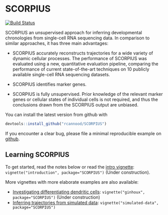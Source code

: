<!-- README.md is generated from README.Rmd. Please edit that file -->
SCORPIUS
========

[![Build Status](https://travis-ci.org/rcannood/SCORPIUS.png?branch=master)](https://travis-ci.org/rcannood/SCORPIUS)

SCORPIUS an unsupervised approach for inferring developmental chronologies from single-cell RNA sequencing data. In comparison to similar approaches, it has three main advantages:

-   SCORPIUS accurately reconstructs trajectories for a wide variety of dynamic cellular processes. The performance of SCORPIUS was evaluated using a new, quantitative evaluation pipeline, comparing the performance of current state-of-the-art techniques on 10 publicly available single-cell RNA sequencing datasets.

-   SCORPIUS identifies marker genes.

-   SCORPIUS is fully unsupervised. Prior knowledge of the relevant marker genes or cellular states of individual cells is not required, and thus the conclusions drawn from the SCORPIUS output are unbiased.

You can install the latest version from github with

``` r
devtools::install_github("rcannood/SCORPIUS")
```

<!--
You can install:

* the latest released version from CRAN with

    ```R
    install.packages("SCORPIUS")
    ```

* the latest development version from github with

    ```R
    devtools::install_github("rcannood/SCORPIUS")
    ```
-->
If you encounter a clear bug, please file a minimal reproducible example on [github](https://github.com/rcannood/SCORPIUS/issues).

Learning SCORPIUS
-----------------

To get started, read the notes below or read the [intro vignette](): `vignette("introduction", package="SCORPIUS")` (Under construction).

More vignettes with more elaborate examples are also available:

-   [Investigating differentiating dendritic cells](): `vignette("ginhoux", package="SCORPIUS")` (Under construction)
-   [Inferring trajectories from simulated data](https://github.com/rcannood/SCORPIUS/blob/master/vignettes/simulated-data.md): `vignette("simulated-data", package="SCORPIUS")`

<!--
## Learning SCORPIUS

To get started, read the notes below, then read the intro vignette: `vignette("introduction", package = "dplyr")`. To make the most of dplyr, I also recommend that you familiarise yourself with the principles of [tidy data](http://vita.had.co.nz/papers/tidy-data.html): this will help you get your data into a form that works well with dplyr, ggplot2 and R's many modelling functions.

If you need more, help I recommend the following (paid) resources:

* [dplyr](https://www.datacamp.com/courses/dplyr) on datacamp, by Garrett
  Grolemund. Learn the basics of dplyr at your own pace in this interactive 
  online course.
  
* [Introduction to Data Science with R](http://shop.oreilly.com/product/0636920034834.do): 
  How to Manipulate, Visualize, and Model Data with the R Language, by Garrett
  Grolemund. This O'Reilly video series will teach you the basics needed to be
  an effective analyst in R.

## Key data structures

The key object in dplyr is a _tbl_, a representation of a tabular data structure.
Currently `dplyr` supports:

* data frames
* [data tables](https://github.com/Rdatatable/data.table/wiki)
* [SQLite](http://sqlite.org/)
* [PostgreSQL](http://www.postgresql.org/)/[Redshift](http://aws.amazon.com/redshift/)
* [MySQL](http://www.mysql.com/)/[MariaDB](https://mariadb.com/)
* [Bigquery](https://developers.google.com/bigquery/)
* [MonetDB](http://www.monetdb.org/)
* data cubes with arrays (partial implementation)

You can create them as follows:

```R
{r, message = FALSE}
library(dplyr) # for functions
library(nycflights13) # for data
flights

# Caches data in local SQLite db
flights_db1 <- tbl(nycflights13_sqlite(), "flights")

# Caches data in local postgres db
flights_db2 <- tbl(nycflights13_postgres(), "flights")
```

Each tbl also comes in a grouped variant which allows you to easily perform operations "by group":

```R
{r}
carriers_df  <- flights %>% group_by(carrier)
carriers_db1 <- flights_db1 %>% group_by(carrier)
carriers_db2 <- flights_db2 %>% group_by(carrier)
```

## Single table verbs

`dplyr` implements the following verbs useful for data manipulation:

* `select()`: focus on a subset of variables
* `filter()`: focus on a subset of rows
* `mutate()`: add new columns
* `summarise()`: reduce each group to a smaller number of summary statistics
* `arrange()`: re-order the rows

They all work as similarly as possible across the range of data sources. The main difference is performance:

```R
{r}
system.time(carriers_df %>% summarise(delay = mean(arr_delay)))
system.time(carriers_db1 %>% summarise(delay = mean(arr_delay)) %>% collect())
system.time(carriers_db2 %>% summarise(delay = mean(arr_delay)) %>% collect())
```

Data frame methods are much much faster than the plyr equivalent. The database methods are slower, but can work with data that don't fit in memory.

```R
{r}
system.time(plyr::ddply(flights, "carrier", plyr::summarise,
  delay = mean(arr_delay, na.rm = TRUE)))
```

### `do()`

As well as the specialised operations described above, `dplyr` also provides the generic `do()` function which applies any R function to each group of the data.

Let's take the batting database from the built-in Lahman database. We'll group it by year, and then fit a model to explore the relationship between their number of at bats and runs:

```R
{r}
by_year <- lahman_df() %>% 
  tbl("Batting") %>%
  group_by(yearID)
by_year %>% 
  do(mod = lm(R ~ AB, data = .))
```

Note that if you are fitting lots of linear models, it's a good idea to use `biglm` because it creates model objects that are considerably smaller:

```R
{r}
by_year %>% 
  do(mod = lm(R ~ AB, data = .)) %>%
  object.size() %>%
  print(unit = "MB")

by_year %>% 
  do(mod = biglm::biglm(R ~ AB, data = .)) %>%
  object.size() %>%
  print(unit = "MB")
```

## Multiple table verbs

As well as verbs that work on a single tbl, there are also a set of useful verbs that work with two tbls at a time: joins and set operations.

dplyr implements the four most useful joins from SQL:

* `inner_join(x, y)`: matching x + y
* `left_join(x, y)`: all x + matching y
* `semi_join(x, y)`: all x with match in y
* `anti_join(x, y)`: all x without match in y

And provides methods for:

* `intersect(x, y)`: all rows in both x and y
* `union(x, y)`: rows in either x or y
* `setdiff(x, y)`: rows in x, but not y

## Plyr compatibility

You'll need to be a little careful if you load both plyr and dplyr at the same time. I'd recommend loading plyr first, then dplyr, so that the faster dplyr functions come first in the search path. By and large, any function provided by both dplyr and plyr works in a similar way, although dplyr functions tend to be faster and more general.

## Related approaches

* [Blaze](http://blaze.pydata.org)
* [|Stat](http://oldwww.acm.org/perlman/stat/)
* [Pig](http://dx.doi.org/10.1145/1376616.1376726)
-->
